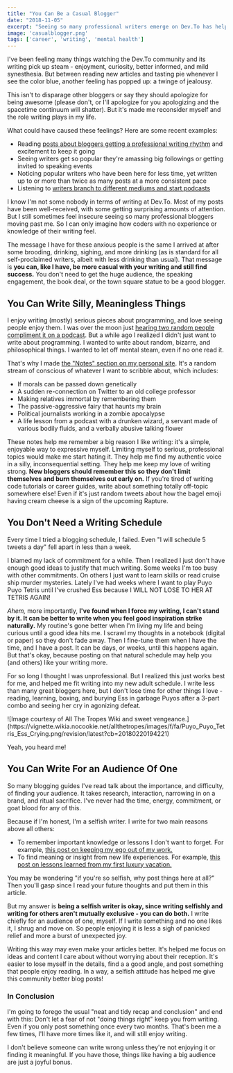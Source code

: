 ```yaml
---
title: "You Can Be a Casual Blogger"
date: "2018-11-05"
excerpt: "Seeing so many professional writers emerge on Dev.To has helped me see, and accept, my casual blogger habits."
image: 'casualblogger.png'
tags: ['career', 'writing', 'mental health']
---
```

I've been feeling many things watching the Dev.To community and its writing pick up steam - enjoyment, curiosity, better informed, and mild synesthesia. But between reading new articles and tasting pie whenever I see the color blue, another feeling has popped up: a twinge of jealousy.

This isn't to disparage other bloggers or say they should apologize for being awesome (please don't, or I'll apologize for you apologizing and the spacetime continuum will shatter). But it's made me reconsider myself and the role writing plays in my life.

What could have caused these feelings? Here are some recent examples:

* Reading [posts about bloggers getting a professional writing rhythm](https://dev.to/lkopacz/lessons-in-my-first-month-of-active-blogging-2gog) and excitement to keep it going
* Seeing writers get so popular they're amassing big followings or getting invited to speaking events
* Noticing popular writers who have been here for less time, yet written up to or more than twice as many posts at a more consistent pace
* Listening to [writers branch to different mediums and start podcasts](https://dev.to/dangolant/devto-review-6-top-7-of-the-week-discussed-2oa3)

I know I'm not some nobody in terms of writing at Dev.To. Most of my posts have been well-received, with some getting surprising amounts of attention. But I still sometimes feel insecure seeing so many professional bloggers moving past me. So I can only imagine how coders with no experience or knowledge of their writing feel.

The message I have for these anxious people is the same I arrived at after some brooding, drinking, sighing, and more drinking (as is standard for all self-proclaimed writers, albeit with less drinking than usual). That message is **you can, like I have, be more casual with your writing and still find success.** You don't need to get the huge audience, the speaking engagement, the book deal, or the town square statue to be a good blogger.

## You Can Write Silly, Meaningless Things

I enjoy writing (mostly) serious pieces about programming, and love seeing people enjoy them. I was over the moon just [hearing two random people compliment it on a podcast](https://dev.to/dangolant/devto-review-5-top-7-of-the-week-discussed-3l1d). But a while ago I realized I didn't just want to write about programming. I wanted to write about random, bizarre, and philosophical things. I wanted to let off mental steam, even if no one read it.

That's why I made [the "Notes" section on my personal site](https://www.maxwellantonucci.com/notes/). It's a random stream of conscious of whatever I want to scribble about, which includes:

* If morals can be passed down genetically
* A sudden re-connection on Twitter to an old college professor
* Making relatives immortal by remembering them
* The passive-aggressive fairy that haunts my brain
* Political journalists working in a zombie apocalypse
* A life lesson from a podcast with a drunken wizard, a servant made of various bodily fluids, and a verbally abusive talking flower

These notes help me remember a big reason I like writing: it's a simple, enjoyable way to expressive myself. Limiting myself to serious, professional topics would make me start hating it. They help me find my authentic voice in a silly, inconsequential setting. They help me keep my love of writing strong. **New bloggers should remember this so they don't limit themselves and burn themselves out early on.** If you're tired of writing code tutorials or career guides, write about something totally off-topic somewhere else! Even if it's just random tweets about how the bagel emoji having cream cheese is a sign of the upcoming Rapture.

## You Don't Need a Writing Schedule

Every time I tried a blogging schedule, I failed. Even "I will schedule 5 tweets a day" fell apart in less than a week.

I blamed my lack of commitment for a while. Then I realized I just don't have enough good ideas to justify that much writing. Some weeks I'm too busy with other commitments. On others I just want to learn skills or read cruise ship murder mysteries. Lately I've had weeks where I want to play Puyo Puyo Tetris until I've crushed Ess because I WILL NOT LOSE TO HER AT TETRIS AGAIN!

_Ahem,_ more importantly, **I've found when I force my writing, I can't stand by it. It can be better to write when you feel good inspiration strike naturally.** My routine's gone better when I'm living my life and being curious until a good idea hits me. I scrawl my thoughts in a notebook (digital or paper) so they don't fade away. Then I fine-tune them when I have the time, and I have a post. It can be days, or weeks, until this happens again. But that's okay, because posting on that natural schedule may help you (and others) like your writing more.

For so long I thought I was unprofessional. But I realized this just works best for me, and helped me fit writing into my new adult schedule. I write less than many great bloggers here, but I don't lose time for other things I love - reading, learning, boxing, and burying Ess in garbage Puyos after a 3-part combo and seeing her cry in agonizing defeat.

<span class="block mx-auto sm--width-75 md--width-50">
  ![Image courtesy of All The Tropes Wiki and sweet vengeance.](https://vignette.wikia.nocookie.net/allthetropes/images/f/fa/Puyo_Puyo_Tetris_Ess_Crying.png/revision/latest?cb=20180220194221)
</span>

Yeah, you heard me!

## You Can Write For an Audience Of One

So many blogging guides I've read talk about the importance, and difficulty, of finding your audience. It takes research, interaction, narrowing in on a brand, and ritual sacrifice. I've never had the time, energy, commitment, or goat blood for any of this.

Because if I'm honest, I'm a selfish writer. I write for two main reasons above all others:

* To remember important knowledge or lessons I don't want to forget. For example, [this post on keeping my ego out of my work.](https://dev.to/maxwell_dev/its-not-about-you-53h3)
* To find meaning or insight from new life experiences. For example, [this post on lessons learned from my first luxury vacation.](https://www.maxwellantonucci.com/three-lessons-luxury-vacation/)

You may be wondering "if you're so selfish, why post things here at all?" Then you'll gasp since I read your future thoughts and put them in this article.

But my answer is **being a selfish writer is okay, since writing selfishly and writing for others aren't mutually exclusive - you can do both.** I write chiefly for an audience of one, myself. If I write something and no one likes it, I shrug and move on. So people enjoying it is less a sigh of panicked relief and more a burst of unexpected joy.

Writing this way may even make your articles better. It's helped me focus on ideas and content I care about without worrying about their reception. It's easier to lose myself in the details, find a a good angle, and post something that people enjoy reading. In a way, a selfish attitude has helped me give this community better blog posts!

### In Conclusion

I'm going to forego the usual "neat and tidy recap and conclusion" and end with this: Don't let a fear of not "doing things right" keep you from writing. Even if you only post something once every two months. That's been me a few times, I'll have more times like it, and will still enjoy writing.

I don't believe someone can write wrong unless they're not enjoying it or finding it meaningful. If you have those, things like having a big audience are just a joyful bonus.
